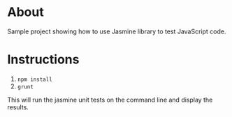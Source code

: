 # About

Sample project showing how to use Jasmine library to test JavaScript code.

# Instructions

1. `npm install` 
2. `grunt`

This will run the jasmine unit tests on the command line and display the results.
